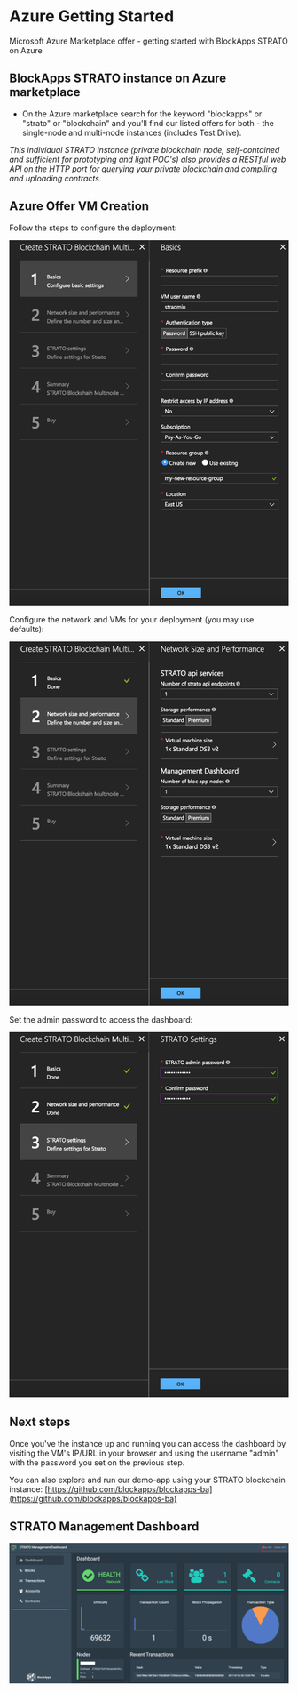 # Azure Getting Started
Microsoft Azure Marketplace offer - getting started with BlockApps STRATO on Azure

## BlockApps STRATO instance on Azure marketplace
- On the Azure marketplace search for the keyword "blockapps" or "strato" or "blockchain" and you'll find our listed offers for both - the single-node and multi-node instances (includes Test Drive).

*This individual STRATO instance (private blockchain node, self-contained and sufficient for prototyping and light POC's) also provides a RESTful web API on the HTTP port for querying your private blockchain and compiling and uploading contracts.*

## Azure Offer VM Creation

Follow the steps to configure the deployment:

![Step1](azure-offer-step1.png?raw=true "Step1")

Configure the network and VMs for your deployment (you may use defaults):

![Step2](azure-offer-step2.png?raw=true "Step2")

Set the admin password to access the dashboard:

![Step3](azure-offer-step3.png?raw=true "Step3")

## Next steps

Once you've the instance up and running you can access the dashboard by visiting the VM's IP/URL in your browser and using the username "admin" with the password you set on the previous step.

You can also explore and run our demo-app using your STRATO blockchain instance:
[https://github.com/blockapps/blockapps-ba](https://github.com/blockapps/blockapps-ba)


## STRATO Management Dashboard
![SMD](SMD-image.png?raw=true "SMD")

